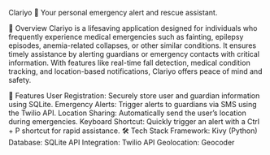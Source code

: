 Clariyo 🚨
Your personal emergency alert and rescue assistant.

📝 Overview
Clariyo is a lifesaving application designed for individuals who frequently experience medical emergencies such as fainting, epilepsy episodes, anemia-related collapses, or other similar conditions. It ensures timely assistance by alerting guardians or emergency contacts with critical information. With features like real-time fall detection, medical condition tracking, and location-based notifications, Clariyo offers peace of mind and safety.

🎯 Features
User Registration: Securely store user and guardian information using SQLite.
Emergency Alerts: Trigger alerts to guardians via SMS using the Twilio API.
Location Sharing: Automatically send the user’s location during emergencies.
Keyboard Shortcut: Quickly trigger an alert with a Ctrl + P shortcut for rapid assistance.
🛠️ Tech Stack
Framework: Kivy (Python)
Database: SQLite
API Integration: Twilio API
Geolocation: Geocoder

